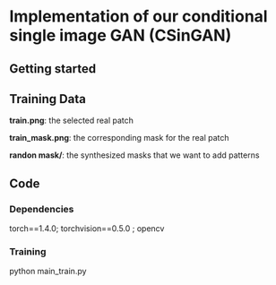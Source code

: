 # Implementation of our conditional single image GAN (CSinGAN)

## Getting started
## **Training Data**
**train.png**: the selected real patch

**train_mask.png**: the corresponding mask for the real patch

**randon mask/**: the synthesized masks that we want to add patterns

## **Code**
### **Dependencies**
torch==1.4.0; torchvision==0.5.0 ; opencv

### **Training**
python main_train.py
